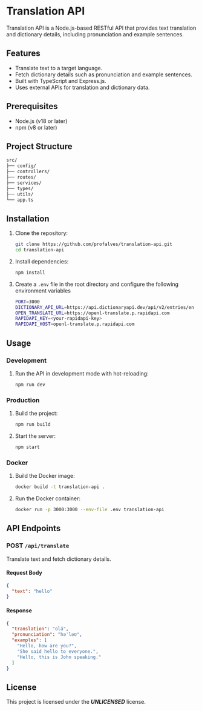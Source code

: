 # Translation API

Translation API is a Node.js-based RESTful API that provides text translation and dictionary details, including pronunciation and example sentences.

## Features

- Translate text to a target language.
- Fetch dictionary details such as pronunciation and example sentences.
- Built with TypeScript and Express.js.
- Uses external APIs for translation and dictionary data.

## Prerequisites

- Node.js (v18 or later)
- npm (v8 or later)

## Project Structure

```bash
src/
├── config/
├── controllers/
├── routes/
├── services/
├── types/
├── utils/
└── app.ts
```

## Installation

1. Clone the repository:

   ```bash
   git clone https://github.com/profalves/translation-api.git
   cd translation-api
   ```

2. Install dependencies:

   ```bash
   npm install
   ```

3. Create a `.env` file in the root directory and configure the following environment variables
   ```bash
   PORT=3000
   DICTIONARY_API_URL=https://api.dictionaryapi.dev/api/v2/entries/en
   OPEN_TRANSLATE_URL=https://openl-translate.p.rapidapi.com
   RAPIDAPI_KEY=<your-rapidapi-key>
   RAPIDAPI_HOST=openl-translate.p.rapidapi.com
   ```

## Usage

### Development

1. Run the API in development mode with hot-reloading:

   ```bash
   npm run dev
   ```

### Production

1. Build the project:

   ```bash
   npm run build
   ```

2. Start the server:
   ```bash
   npm start
   ```

### Docker

1. Build the Docker image:

   ```bash
   docker build -t translation-api .
   ```

2. Run the Docker container:
   ```bash
   docker run -p 3000:3000 --env-file .env translation-api
   ```

## API Endpoints

### POST `/api/translate`

Translate text and fetch dictionary details.

#### Request Body

```json
{
  "text": "hello"
}
```

#### Response

```json
{
  "translation": "olá",
  "pronunciation": "həˈləʊ",
  "examples": [
    "Hello, how are you?",
    "She said hello to everyone.",
    "Hello, this is John speaking."
  ]
}
```

## License

This project is licensed under the **_UNLICENSED_** license.
